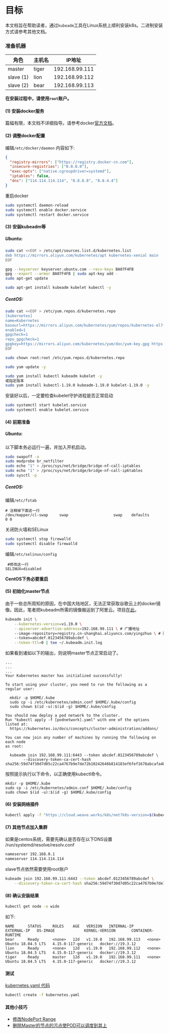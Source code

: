 # 目标

本文档旨在帮助读者，通过`kubeadm`工具在Linux系统上顺利安装k8s。二进制安装方式请参考其他文档。

### 准备机器

角色       | 主机名        | IP地址 
----------|--------------|------------------------------------
master    | tiger        | 192.168.99.111
slave (1) | lion         | 192.168.99.112
slave (2) | bear         | 192.168.99.113

**在安装过程中，请使用`root`账户。**

#### (1) 安装docker服务

篇幅有限，本文档不详细指导。请参考docker[官方文档](https://docs.docker.com/engine/install/)。

#### (2) 调整docker配置

编辑`/etc/docker/daemon` 内容如下:

```json
{
  "registry-mirrors": ["https://registry.docker-cn.com"],
  "insecure-registries": ["0.0.0.0"],
  "exec-opts": ["native.cgroupdriver=systemd"],
  "iptables": false,
  "dns": ["114.114.114.114", "8.8.8.8", "8.8.4.4"]
}
```

重启docker

```bash
sudo systemctl daemon-reload
sudo systemctl enable docker.service
sudo systemctl restart docker.service
```

#### (3) 安装kubeadm等

##### Ubuntu:

```bash 
sudo cat <<EOF > /etc/apt/sources.list.d/kubernetes.list
deb https://mirrors.aliyun.com/kubernetes/apt kubernetes-xenial main
EOF

gpg --keyserver keyserver.ubuntu.com --recv-keys BA07F4FB
gpg --export --armor BA07F4FB | sudo apt-key add -
sudo apt-get update

sudo apt-get install kubeadm kubelet kubectl -y
```

##### CentOS:

```bash
sudo cat <<EOF > /etc/yum.repos.d/kubernetes.repo
[kubernetes]
name=Kubernetes
baseurl=https://mirrors.aliyun.com/kubernetes/yum/repos/kubernetes-el7-x86_64/
enabled=1
gpgcheck=1
repo_gpgcheck=1
gpgkey=https://mirrors.aliyun.com/kubernetes/yum/doc/yum-key.gpg https://mirrors.aliyun.com/kubernetes/yum/doc/rpm-package-key.gpg
EOF

sudo chown root:root /etc/yum.repos.d/kubernetes.repo

sudo yum update -y

sudo yum install kubectl kubeadm kubelet -y
或指定版本
sudo yum install kubectl-1.19.0 kubeadm-1.19.0 kubelet-1.19.0 -y
```

安装好以后，一定要检查kubelet守护进程是否正常启动

```bash
sudo systemctl start kubelet.service
sudo systemctl enable kubelet.service
```

#### (4) 前期准备

##### Ubuntu:

以下脚本务必运行一遍，并加入开机启动。

```bash
sudo swapoff -a
sudo modprobe br_netfilter
sudo echo "1" > /proc/sys/net/bridge/bridge-nf-call-iptables
sudo echo "1" > /proc/sys/net/bridge/bridge-nf-call-ip6tables
sudo sysctl -p
```

##### CentOS:

编辑`/etc/fstab`

```text
# 注释掉下面这一行
/dev/mapper/cl-swap     swap                    swap    defaults        0 0
```

关闭防火墙和SELinux

```bash
sudo systemctl stop firewalld
sudo systemctl disable firewalld
```


编辑`/etc/selinux/config`

```text
 #修改这一行
SELINUX=disabled
```

**CentOS下务必要重启**

#### (5) 初始化master节点

由于一些总所周知的原因，在中国大陆地区，无法正常获取谷歌云上的docker镜像。因此，笔者把kubeadm所需的镜像搬运到了阿里云。项目[在此](https://github.com/yingzhuo/kubeadm-inside-the-great-wall)。

```bash
kubeadm init \
	--kubernetes-version=v1.19.0 \
	--apiserver-advertise-address=192.168.99.111 \ # 广播地址
	--image-repository=registry.cn-shanghai.aliyuncs.com/yingzhuo \ # 阿里云
	--token=abcdef.0123456789abcdef \
	--token-ttl=0 | tee ~/.kubeadm.init.log
```

如果看到诸如以下的输出，则说明master节点正常启动了。

```text
...
...
...
Your Kubernetes master has initialized successfully!

To start using your cluster, you need to run the following as a regular user:

  mkdir -p $HOME/.kube
  sudo cp -i /etc/kubernetes/admin.conf $HOME/.kube/config
  sudo chown $(id -u):$(id -g) $HOME/.kube/config

You should now deploy a pod network to the cluster.
Run "kubectl apply -f [podnetwork].yaml" with one of the options listed at:
  https://kubernetes.io/docs/concepts/cluster-administration/addons/

You can now join any number of machines by running the following on each node
as root:

  kubeadm join 192.168.99.111:6443 --token abcdef.0123456789abcdef \
  		--discovery-token-ca-cert-hash sha256:59d74f30d7d05c22ca4767b9e7de72b10242646b814183ef6fef1678abcafa48
```

按照提示执行以下命令，以正确使用kubectl命令。

```text
mkdir -p $HOME/.kube
sudo cp -i /etc/kubernetes/admin.conf $HOME/.kube/config
sudo chown $(id -u):$(id -g) $HOME/.kube/config
```

#### (6) 安装网络插件

```bash
kubectl apply -f "https://cloud.weave.works/k8s/net?k8s-version=$(kubectl version | base64 | tr -d '\n')"
```

#### (7) 其他节点加入集群

如果是centos系统，需要先确认是否存在以下DNS设置
/run/systemd/resolve/resolv.conf
```bash
nameserver 192.168.0.1
nameserver 114.114.114.114

```

slave节点依然需要使用root账户

```bash
kubeadm join 192.168.99.111:6443 --token abcdef.0123456789abcdef \
    --discovery-token-ca-cert-hash sha256:59d74f30d7d05c22ca4767b9e7de72b10242646b814183ef6fef1678abcafa48
```

#### (8) 确认安装结果

```bash
kubectl get node -o wide
```

如下:

```text
NAME      STATUS     ROLES    AGE   VERSION   INTERNAL-IP      EXTERNAL-IP   OS-IMAGE             KERNEL-VERSION       CONTAINER-RUNTIME
bear      Ready      <none>   12d   v1.19.0   192.168.99.113   <none>        Ubuntu 18.04.5 LTS   4.15.0-117-generic   docker://19.3.12
lion      Ready      <none>   12d   v1.19.0   192.168.99.112   <none>        Ubuntu 18.04.5 LTS   4.15.0-117-generic   docker://19.3.12
tiger     Ready      master   12d   v1.19.0   192.168.99.111   <none>        Ubuntu 18.04.5 LTS   4.15.0-117-generic   docker://19.3.12
```

#### 测试
[kubernetes.yaml 代码](https://github.com/dengjunxp/my-note/blob/master/k8s/kubernetes.yaml)
```bash
kubectl create -f kubernetes.yaml
```

#### 其他小技巧

* [修改NodePort Range](https://github.com/yingzhuo/my-note/blob/master/k8s/00-tip.md#%E4%BF%AE%E6%94%B9nodeport-range)
* [删除Master的节点的污点使POD可以调度到其上](https://github.com/yingzhuo/my-note/blob/master/k8s/00-tip.md#%E5%88%A0%E9%99%A4master%E7%9A%84%E8%8A%82%E7%82%B9%E7%9A%84%E6%B1%A1%E7%82%B9%E4%BD%BFpod%E5%8F%AF%E4%BB%A5%E8%B0%83%E5%BA%A6%E5%88%B0%E5%85%B6%E4%B8%8A)


